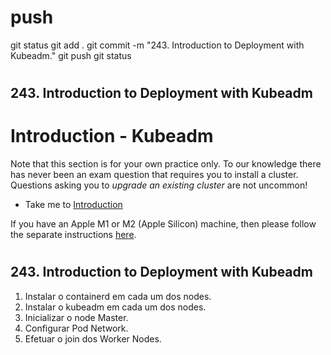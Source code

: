 #
# ###################################################################################################################### 
# ###################################################################################################################### 
#  push

git status
git add .
git commit -m "243. Introduction to Deployment with Kubeadm."
git push
git status




# ###################################################################################################################### 
# ###################################################################################################################### 
##  243. Introduction to Deployment with Kubeadm

# Introduction - Kubeadm

Note that this section is for your own practice only. To our knowledge there has never been an exam question that requires you to install a cluster. Questions asking you to _upgrade an existing cluster_ are not uncommon!

  - Take me to [Introduction](https://kodekloud.com/topic/introduction-to-deployment-with-kubeadm/)

If you have an Apple M1 or M2 (Apple Silicon) machine, then please follow the separate instructions [here](../../apple-silicon/README.md).













# ###################################################################################################################### 
# ###################################################################################################################### 
##  243. Introduction to Deployment with Kubeadm

1. Instalar o containerd em cada um dos nodes.
2. Instalar o kubeadm em cada um dos nodes.
3. Inicializar o node Master.
4. Configurar Pod Network.
5. Efetuar o join dos Worker Nodes.